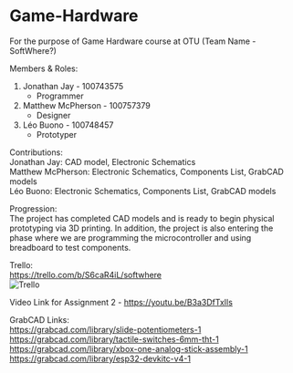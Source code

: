 # Game-Hardware
For the purpose of Game Hardware course at OTU (Team Name - SoftWhere?)

Members & Roles:   
1. Jonathan Jay - 100743575   
   - Programmer  
2. Matthew McPherson - 100757379 
   - Designer  
3. Léo Buono - 100748457  
   - Prototyper  

Contributions:  
     Jonathan Jay:        CAD model, Electronic Schematics  
     Matthew McPherson:   Electronic Schematics, Components List, GrabCAD models  
     Léo Buono:           Electronic Schematics, Components List, GrabCAD models  

Progression:  
     The project has completed CAD models and is ready to begin physical prototyping via 3D printing. In addition, the project is also entering  the phase where we are        programming the microcontroller and using breadboard to test components.     
     
Trello:  
https://trello.com/b/S6caR4iL/softwhere  
![Trello](https://user-images.githubusercontent.com/56273440/197897360-5b0d1142-41d0-482b-b636-3af4ce017203.PNG)  

Video Link for Assignment 2 - https://youtu.be/B3a3DfTxIls  

GrabCAD Links:  
https://grabcad.com/library/slide-potentiometers-1  
https://grabcad.com/library/tactile-switches-6mm-tht-1  
https://grabcad.com/library/xbox-one-analog-stick-assembly-1  
https://grabcad.com/library/esp32-devkitc-v4-1  

